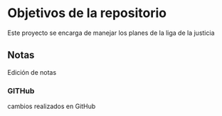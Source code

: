 # Objetivos de la repositorio

Este proyecto se encarga de manejar los planes de la liga de la justicia


## Notas
Edición de notas

### GITHub

cambios realizados en GitHub
